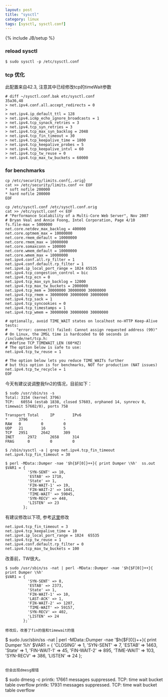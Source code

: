 ```yaml
---
layout: post
title: "sysctl"
category: linux
tags: [sysctl, sysctl.conf]
---
```

{% include JB/setup %}

### reload sysctl

```
$ sudo sysctl -p /etc/sysctl.conf
```


### tcp 优化

此配置来自42.3, 注意其中已经修改tcp的timeWait参数

```
# diff ~/sysctl.conf.bak etc/sysctl.conf 
35a36,48
> net.ipv4.conf.all.accept_redirects = 0
> 
> net.ipv4.ip_default_ttl = 128
> net.ipv4.icmp_echo_ignore_broadcasts = 1
> net.ipv4.tcp_synack_retries = 3
> net.ipv4.tcp_syn_retries = 3
> net.ipv4.tcp_max_syn_backlog = 2048
> net.ipv4.tcp_fin_timeout = 30
> net.ipv4.tcp_keepalive_time = 1800
> net.ipv4.tcp_keepalive_probes = 5
> net.ipv4.tcp_keepalive_intvl = 60
> net.ipv4.tcp_tw_reuse = 0
> net.ipv4.tcp_max_tw_buckets = 60000
```


### for benchmarks

```
cp /etc/security/limits.conf{,.orig}
cat >> /etc/security/limits.conf << EOF
* soft nofile 200000
* hard nofile 200000
EOF
```

```
cp /etc/sysctl.conf /etc/sysctl.conf.orig
cat >> /etc/sysctl.conf << EOF
# "Performance Scalability of a Multi-Core Web Server", Nov 2007
# Bryan Veal and Annie Foong, Intel Corporation, Page 4/10
fs.file-max = 5000000
net.core.netdev_max_backlog = 400000
net.core.optmem_max = 10000000
net.core.rmem_default = 10000000
net.core.rmem_max = 10000000
net.core.somaxconn = 100000
net.core.wmem_default = 10000000
net.core.wmem_max = 10000000
net.ipv4.conf.all.rp_filter = 1
net.ipv4.conf.default.rp_filter = 1
net.ipv4.ip_local_port_range = 1024 65535
net.ipv4.tcp_congestion_control = bic
net.ipv4.tcp_ecn = 0
net.ipv4.tcp_max_syn_backlog = 12000
net.ipv4.tcp_max_tw_buckets = 2000000
net.ipv4.tcp_mem = 30000000 30000000 30000000
net.ipv4.tcp_rmem = 30000000 30000000 30000000
net.ipv4.tcp_sack = 1
net.ipv4.tcp_syncookies = 0
net.ipv4.tcp_timestamps = 1
net.ipv4.tcp_wmem = 30000000 30000000 30000000    

# optionally, avoid TIME_WAIT states on localhost no-HTTP Keep-Alive tests:
#    "error: connect() failed: Cannot assign requested address (99)"
# On Linux, the 2MSL time is hardcoded to 60 seconds in /include/net/tcp.h:
# #define TCP_TIMEWAIT_LEN (60*HZ)
# The option below is safe to use:
net.ipv4.tcp_tw_reuse = 1

# The option below lets you reduce TIME_WAITs further
# but this option is for benchmarks, NOT for production (NAT issues)
net.ipv4.tcp_tw_recycle = 1
EOF
```

今天有建议说调整我fin2的情况，目前如下：

```
$ sudo /usr/sbin/ss -s
Total: 3154 (kernel 3796)
TCP:   60554 (estab 1838, closed 57603, orphaned 14, synrecv 0, timewait 57602/0), ports 758

Transport Total     IP        IPv6
*     3796      -         -        
RAW   0         0         0        
UDP   21        16        5        
TCP   2951      2642      309      
INET      2972      2658      314      
FRAG      0         0         0     

$ /sbin/sysctl -a | grep net.ipv4.tcp_fin_timeout
net.ipv4.tcp_fin_timeout = 30

$ perl -MData::Dumper -nae '$h{$F[0]}++}{ print Dumper \%h'  ss.out 
$VAR1 = {
          'SYN-SENT' => 10,
          'ESTAB' => 1710,
          'State' => 1,
          'FIN-WAIT-1' => 19,
          'FIN-WAIT-2' => 1441,
          'TIME-WAIT' => 59045,
          'SYN-RECV' => 448,
          'LISTEN' => 23
        };
```

有建议修改以下项,  参考[这里](http://blog.chinaunix.net/uid-10915175-id-3589455.html)修改

```
net.ipv4.tcp_fin_timeout = 3
net.ipv4.tcp_keepalive_time = 10
net.ipv4.ip_local_port_range = 1024  65535
net.ipv4.tcp_tw_reuse = 1
net.ipv4.conf.default.rp_filter = 0
net.ipv4.tcp_max_tw_buckets = 100
```

改善前，TW很大。

```
$ sudo /usr/sbin/ss -nat | perl -MData::Dumper -nae '$h{$F[0]}++}{ print Dumper \%h'
$VAR1 = {
          'SYN-SENT' => 8,
          'ESTAB' => 2373,
          'State' => 1,
          'FIN-WAIT-1' => 10,
          'LAST-ACK' => 1,
          'FIN-WAIT-2' => 1207,
          'TIME-WAIT' => 59157,
          'SYN-RECV' => 402,
          'LISTEN' => 24
        };``

修改后，改善了fin的值和timewait的值

```
$ sudo /usr/sbin/ss -nat | perl -MData::Dumper -nae '$h{$F[0]}++}{ print Dumper \%h'
$VAR1 = {
          'CLOSING' => 1,
          'SYN-SENT' => 7,
          'ESTAB' => 1463,
          'State' => 1,
          'FIN-WAIT-1' => 45,
          'FIN-WAIT-2' => 895,
          'TIME-WAIT' => 103,
          'SYN-RECV' => 386,
          'LISTEN' => 24
        };
```

但会出现dmesg报错

```
 $ sudo dmesg -c
printk: 17661 messages suppressed.
TCP: time wait bucket table overflow
printk: 17931 messages suppressed.
TCP: time wait bucket table overflow
```
